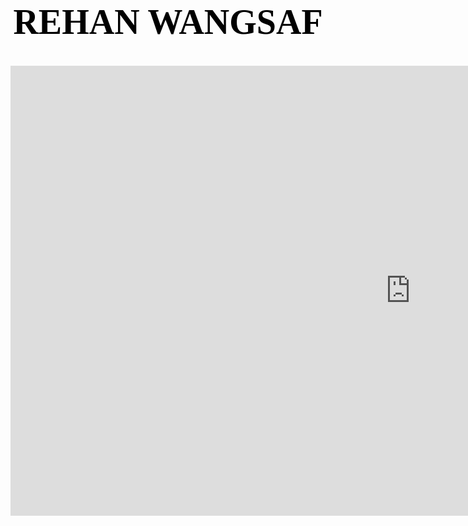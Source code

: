 <html>


<title>REHAN WANGSAF</title>
<link href="idfk.css" rel="stylesheet" type="text/css">
<h1 style="font-family:impact;font-size:400%;text-align:center;color:black;"><center> REHAN WANGSAF </center> </h1>

  
<main>
  <div>
    
  <iframe width="1280" height="720" src="https://www.youtube.com/embed/gk0risN78pQ?controls=0&autoplay=1&showinfo=0" frameborder="0" allow="accelerometer; autoplay; clipboard-write; encrypted-media; gyroscope; picture-in-picture" allowfullscreen>
    
  </iframe>
  </div>
  </main>

